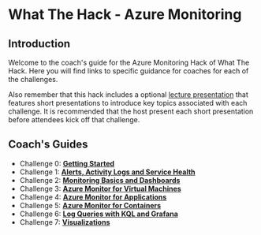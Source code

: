 # What The Hack - Azure Monitoring

## Introduction
Welcome to the coach's guide for the Azure Monitoring Hack of What The Hack. Here you will find links to specific guidance for coaches for each of the challenges.

Also remember that this hack includes a optional [lecture presentation](https://github.com/jamasten/WhatTheHack/tree/master/007-AzureMonitoring/Coach/Guides) that features short presentations to introduce key topics associated with each challenge. It is recommended that the host present each short presentation before attendees kick off that challenge.

## Coach's Guides
- Challenge 0: **[Getting Started](00-Getting-Started.md)**
- Challenge 1: **[Alerts, Activity Logs and Service Health](01-Alerts-Activity-Logs-And-Service-Health.md)**
- Challenge 2: **[Monitoring Basics and Dashboards](02-Monitoring-Basics-And-Dashboards.md)**
- Challenge 3: **[Azure Monitor for Virtual Machines](03-Azure-Monitor-For-Virtual-Machines.md)**
- Challenge 4: **[Azure Monitor for Applications](04-Azure-Monitor-For-Applications.md)**
- Challenge 5: **[Azure Monitor for Containers](05-Azure-Monitor-For-Containers.md)**
- Challenge 6: **[Log Queries with KQL and Grafana](06-Log-Queries-With-KQL-And-Grafana.md)**
- Challenge 7: **[Visualizations](07-Visualizations.md)**
